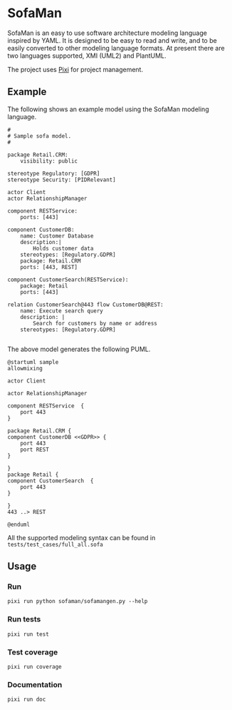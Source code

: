 # SofaMan

SofaMan is an easy to use software architecture modeling language inspired by YAML. 
It is designed to be easy to read and write, and to be easily converted to other modeling language formats.
At present there are two languages supported, XMI (UML2) and PlantUML.

The project uses [Pixi](https://pixi.sh/latest/) for project management.

## Example

The following shows an example model using the SofaMan modeling language.

```
#
# Sample sofa model.
#

package Retail.CRM:
    visibility: public

stereotype Regulatory: [GDPR]
stereotype Security: [PIDRelevant]

actor Client
actor RelationshipManager

component RESTService:
    ports: [443]

component CustomerDB:
    name: Customer Database
    description:|
        Holds customer data
    stereotypes: [Regulatory.GDPR]
    package: Retail.CRM
    ports: [443, REST]

component CustomerSearch(RESTService):
    package: Retail
    ports: [443]

relation CustomerSearch@443 flow CustomerDB@REST:
    name: Execute search query
    description: |
        Search for customers by name or address
    stereotypes: [Regulatory.GDPR]


```

The above model generates the following PUML.

```puml
@startuml sample
allowmixing

actor Client 

actor RelationshipManager 

component RESTService  {
    port 443
}

package Retail.CRM { 
component CustomerDB <<GDPR>> {
    port 443
    port REST
}
 
}
package Retail { 
component CustomerSearch  {
    port 443
}
 
}
443 ..> REST

@enduml

```

All the supported modeling syntax can be found in `tests/test_cases/full_all.sofa`

## Usage

### Run

```
pixi run python sofaman/sofamangen.py --help
```

### Run tests

```
pixi run test
```

### Test coverage
```
pixi run coverage
```

### Documentation
```
pixi run doc
```

